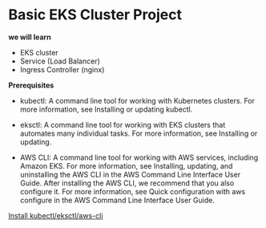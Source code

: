 # Basic EKS Cluster Project

**we will learn**

- EKS cluster
- Service (Load Balancer)
- Ingress Controller (nginx)

**Prerequisites**

- kubectl: A command line tool for working with Kubernetes clusters. For more information, see Installing or updating kubectl.

- eksctl: A command line tool for working with EKS clusters that automates many individual tasks. For more information, see Installing or updating.

- AWS CLI: A command line tool for working with AWS services, including Amazon EKS. For more information, see Installing, updating, and uninstalling the AWS CLI in the AWS Command Line Interface User Guide. After installing the AWS CLI, we recommend that you also configure it. For more information, see Quick configuration with aws configure in the AWS Command Line Interface User Guide.

[Install kubectl/eksctl/aws-cli](https://github.com/herrry107/Kubernetes/blob/main/eks-project1/prerequisites.md)
